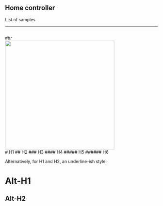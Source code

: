 <h2 class="mb-4">Home controller</h2>
<p>List of samples</p>
<hr/>
<p style="height:1px;"></p>
#hr
<div><img src="https://dvostr.ru/assets/img/image_homeController.png" width="360"/></div>
# H1
## H2
### H3
#### H4
##### H5
###### H6

Alternatively, for H1 and H2, an underline-ish style:

Alt-H1
======

Alt-H2
------
